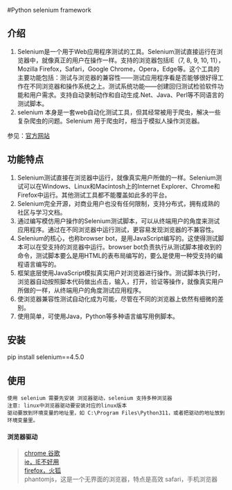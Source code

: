 #Python selenium framework

## 介绍
1. Selenium是一个用于Web应用程序测试的工具。Selenium测试直接运行在浏览器中，就像真正的用户在操作一样。支持的浏览器包括IE（7, 8, 9, 10, 11），Mozilla Firefox，Safari，Google Chrome，Opera，Edge等。这个工具的主要功能包括：测试与浏览器的兼容性——测试应用程序看是否能够很好得工作在不同浏览器和操作系统之上。测试系统功能——创建回归测试检验软件功能和用户需求。支持自动录制动作和自动生成.Net、Java、Perl等不同语言的测试脚本。
2. selenium 本身是一套web自动化测试工具，但其经常被用于爬虫，解决一些复杂爬虫的问题。Selenium 用于爬虫时，相当于模拟人操作浏览器。

参见：[官方网站](https://www.selenium.dev/)


## 功能特点
1. Selenium测试直接在浏览器中运行，就像真实用户所做的一样。Selenium测试可以在Windows、Linux和Macintosh上的Internet Explorer、Chrome和Firefox中运行。其他测试工具都不能覆盖如此多的平台。
2. Selenium完全开源，对商业用户也没有任何限制，支持分布式，拥有成熟的社区与学习文档。
3. 通过编写模仿用户操作的Selenium测试脚本，可以从终端用户的角度来测试应用程序。通过在不同浏览器中运行测试，更容易发现浏览器的不兼容性。
4. Selenium的核心，也称browser bot，是用JavaScript编写的。这使得测试脚本可以在受支持的浏览器中运行。browser bot负责执行从测试脚本接收到的命令，测试脚本要么是用HTML的表布局编写的，要么是使用一种受支持的编程语言编写的。
5. 框架底层使用JavaScript模拟真实用户对浏览器进行操作。测试脚本执行时，浏览器自动按照脚本代码做出点击，输入，打开，验证等操作，就像真实用户所做的一样，从终端用户的角度测试应用程序。 
6. 使浏览器兼容性测试自动化成为可能，尽管在不同的浏览器上依然有细微的差别。
7. 使用简单，可使用Java，Python等多种语言编写用例脚本。

## 安装
pip install selenium==4.5.0

## 使用
```
使用 selenium 需要先安装 浏览器驱动，selenium 支持多种浏览器
注意: linux中浏览器驱动要安装对应的linux版本
驱动要放到环境变量的地址里，如 C:\Program Files\Python311，或者把驱动的地址放到环境变量里。
```

#### 浏览器驱动
> [chrome 谷歌](http://chromedriver.storage.googleapis.com/index.html)  
> [ie，IE不好用](http://selenium-release.storage.googleapis.com/index.html)  
> [firefox，火狐](https://github.com/mozilla/geckodriver/releases/)  
> phantomjs，这是一个无界面的浏览器，特点是高效
> safari，手机浏览器




